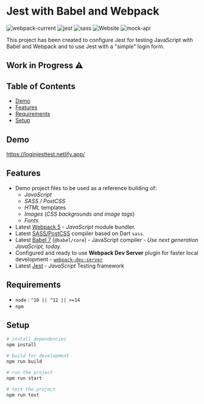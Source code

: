 # Jest with Babel and Webpack

![webpack-current](https://img.shields.io/badge/webpack-5.28.0-green?logo=webpack)
![jest](https://img.shields.io/badge/jest-26.x-green?logo=jest)
![sass](https://img.shields.io/badge/sass-1.32.8-green?logo=sass)
![Website](https://img.shields.io/badge/web--site-up-green)
![mock-api](https://img.shields.io/badge/mock--api-up-green)

This project has been created to configure Jest for testing JavaScript with Babel and Webpack and to use Jest with a "simple" login form.     

## Work in Progress :warning:

## Table of Contents
* [Demo](#demo)
* [Features](#features)
* [Requirements](#requirements)
* [Setup](#setup)

## Demo

https://loginjesttest.netlify.app/

## Features

* Demo project files to be used as a reference building of:
  * *JavaScript*
  * *SASS / PostCSS*
  * *HTML* templates
  * *Images* (*CSS backgrounds and image tags*)
  * *Fonts*
* Latest [Webpack 5](https://github.com/webpack/webpack) - *JavaScript* module bundler. 
* Latest [SASS/PostCSS](https://github.com/sass/sass) compiler based on Dart `sass`.
* Latest [Babel 7](https://github.com/babel/babel) (`@babel/core`) - JavaScript compiler - _Use next generation JavaScript, today._
* Configured and ready to use **Webpack Dev Server** plugin for faster local development - [`webpack-dev-server`](https://webpack.js.org/configuration/dev-server/)
* Latest [Jest](https://jestjs.io/) - *JavaScript* Testing framework

## Requirements

* `node` : `^10 || ^12 || >=14`
* `npm`

## Setup


``` bash
# install dependencies
npm install

# build for development
npm run build

# run the project
npm run start

# test the project
npm run test
```

